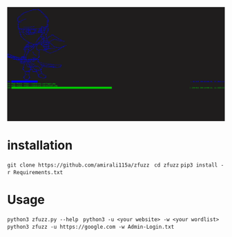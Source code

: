 
<img align="center" src="screen.png" width="900">


# installation
`git clone https://github.com/amirali115a/zfuzz `
`cd zfuzz`
`pip3 install -r Requirements.txt`

# Usage
`python3 zfuzz.py --help `
`python3 -u <your website> -w <your wordlist> `
`python3 zfuzz -u https://google.com -w Admin-Login.txt `
